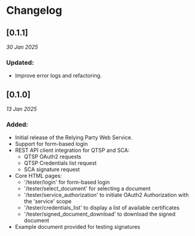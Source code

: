 # Changelog

## [0.1.1]

_30 Jan 2025_

### Updated:

- Improve error logs and refactoring.

## [0.1.0]

_13 Jan 2025_

### Added:

- Initial release of the Relying Party Web Service.
- Support for form-based login
- REST API client integration for QTSP and SCA:
  - QTSP OAuth2 requests
  - QTSP Credentials list request
  - SCA signature request
- Core HTML pages:
  - '/tester/login' for form-based login
  - '/tester/select_document' for selecting a document
  - '/tester/service_authorization' to initiate OAuth2 Authorization with the 'service' scope
  - '/tester/credentials_list' to display a list of available certificates
  - '/tester/signed_document_download' to download the signed document
- Example document provided for testing signatures
